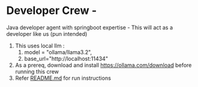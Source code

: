 # Developer Crew - 
Java developer agent with springboot expertise - This will act as a developer like us (pun intended)
1. This uses local llm :
   1. model = "ollama/llama3.2",
   2. base_url="http://localhost:11434"
2. As a prereq, download and install https://ollama.com/download before running this crew
3. Refer [README.md](../README.md) for run instructions
